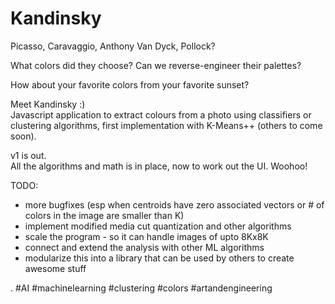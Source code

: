 # Kandinsky

Picasso, Caravaggio, Anthony Van Dyck, Pollock? 

What colors did they choose? Can we reverse-engineer their palettes?  

How about your favorite colors from your favorite sunset?  

Meet Kandinsky :)  
Javascript application to extract colours from a photo using classifiers or clustering algorithms, first implementation with K-Means++ (others to come soon). 

v1 is out.  
All the algorithms and math is in place, now to work out the UI.  Woohoo!  


TODO:
- more bugfixes (esp when centroids have zero associated vectors or # of colors in the image are smaller than K)
- implement modified media cut quantization and other algorithms
- scale the program - so it can handle images of upto 8Kx8K
- connect and extend the analysis with other ML algorithms
- modularize this into a library that can be used by others to create awesome stuff

. #AI #machinelearning #clustering #colors #artandengineering


